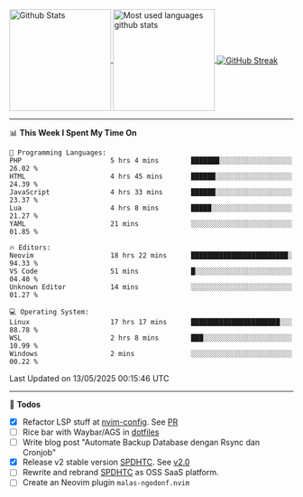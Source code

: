 <a href="https://github.com/anuraghazra/github-readme-stats">
  <img 
        height=180
        align="center" 
        src="https://github-readme-stats.vercel.app/api?username=rizkyilhampra&rank_icon=github&show_icons=true&theme=catppuccin_mocha&hide_border=true&include_all_commits=true&count_private=true&card_width=270" 
        alt="Github Stats" 
    />
</a>
<a href="https://github.com/anuraghazra/github-readme-stats">
  <img 
        height=180
        align="center" 
        src="https://github-readme-stats.vercel.app/api/top-langs/?username=rizkyilhampra&layout=compact&theme=catppuccin_mocha&hide_border=true&langs_count=8" 
        alt="Most used languages github stats" 
    />
</a>
<a href="https://git.io/streak-stats"><img src="https://streak-stats.demolab.com?user=rizkyilhampra&theme=catppuccin-mocha&hide_border=true" align="center" alt="GitHub Streak" /></a>

---

<!--START_SECTION:waka-->
📊 **This Week I Spent My Time On** 

```text
💬 Programming Languages: 
PHP                      5 hrs 4 mins        ███████░░░░░░░░░░░░░░░░░░   26.02 % 
HTML                     4 hrs 45 mins       ██████░░░░░░░░░░░░░░░░░░░   24.39 % 
JavaScript               4 hrs 33 mins       ██████░░░░░░░░░░░░░░░░░░░   23.37 % 
Lua                      4 hrs 8 mins        █████░░░░░░░░░░░░░░░░░░░░   21.27 % 
YAML                     21 mins             ░░░░░░░░░░░░░░░░░░░░░░░░░   01.85 % 

🔥 Editors: 
Neovim                   18 hrs 22 mins      ████████████████████████░   94.33 % 
VS Code                  51 mins             █░░░░░░░░░░░░░░░░░░░░░░░░   04.40 % 
Unknown Editor           14 mins             ░░░░░░░░░░░░░░░░░░░░░░░░░   01.27 % 

💻 Operating System: 
Linux                    17 hrs 17 mins      ██████████████████████░░░   88.78 % 
WSL                      2 hrs 8 mins        ███░░░░░░░░░░░░░░░░░░░░░░   10.99 % 
Windows                  2 mins              ░░░░░░░░░░░░░░░░░░░░░░░░░   00.22 % 
```


 Last Updated on 13/05/2025 00:15:46 UTC
<!--END_SECTION:waka-->

---

📒 **Todos**
<br>
- [x] Refactor LSP stuff at [nvim-config](https://github.com/rizkyilhampra/nvim-config). See [PR](https://github.com/rizkyilhampra/nvim-config/pull/9)
- [ ] Rice bar with Waybar/AGS in [dotfiles](https://github.com/rizkyilhampra/dotfiles)
- [ ] Write blog post "Automate Backup Database dengan Rsync dan Cronjob"
- [x] Release v2 stable version [SPDHTC](https://github.com/rizkyilhampra/spdhtc). See [v2.0](https://github.com/rizkyilhampra/spdhtc/releases/tag/v2.0)
- [ ] Rewrite and rebrand [SPDHTC](https://github.com/rizkyilhampra/spdhtc) as OSS SaaS platform.
- [ ] Create an Neovim plugin `malas-ngodonf.nvim`
